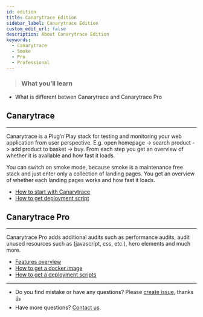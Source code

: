 ```yaml
---
id: edition
title: Canarytrace Edition
sidebar_label: Canarytrace Edition
custom_edit_url: false
description: About Canarytrace Edition
keywords:
  - Canarytrace
  - Smoke
  - Pro
  - Professional
---
```


> ### What you’ll learn
- What is different betwen Canarytrace and Canarytrace Pro


## Canarytrace

---

Canarytrace is a Plug’n'Play stack for testing and monitoring your web application from user perspective. E.g. open homepage -> search product -> add product to basket -> buy. From each step you get an overview of whether it is available and how fast it loads.


You can switch on smoke mode, because smoke is a maintenance free stack and just enter only a collection of landing pages.
You get an overview of whether each landing pages  works and how fast it loads.


- [How to start with Canarytrace](/docs/canary/start)
- [How to get deployment script](/docs/guides/kubernetes#deploy-canarytrace-smoke)



## Canarytrace Pro

---

Canarytrace Pro adds additional audits such as performance audits, audit unused resources such as (javascript, css, etc.), hero elements and much more.
- [Features overview](/docs/features/overview)
- [How to get a docker image](/docs/features/docker#canarytrace-smoke-pro)
- [How to get a deployment scripts](/docs/guides/kubernetes#how-to-get-a-deployment-scripts)


---

- Do you find mistake or have any questions? Please [create issue](https://github.com/canarytrace/documentation/issues/new/choose), thanks 👍
- Have more questions? [Contact us](/docs/support/contactus).